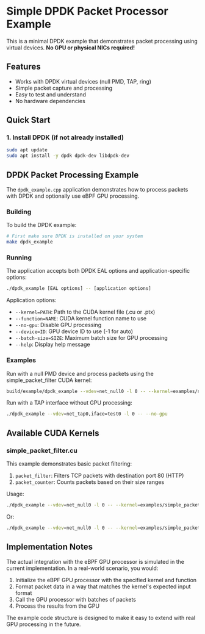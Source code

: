 # Simple DPDK Packet Processor Example

This is a minimal DPDK example that demonstrates packet processing using virtual devices. **No GPU or physical NICs required!**

## Features

- Works with DPDK virtual devices (null PMD, TAP, ring)
- Simple packet capture and processing
- Easy to test and understand
- No hardware dependencies

## Quick Start

### 1. Install DPDK (if not already installed)

```bash
sudo apt update
sudo apt install -y dpdk dpdk-dev libdpdk-dev
```

## DPDK Packet Processing Example

The `dpdk_example.cpp` application demonstrates how to process packets with DPDK and optionally use eBPF GPU processing.

### Building

To build the DPDK example:

```bash
# First make sure DPDK is installed on your system
make dpdk_example
```

### Running

The application accepts both DPDK EAL options and application-specific options:

```bash
./dpdk_example [EAL options] -- [application options]
```

Application options:
- `--kernel=PATH`: Path to the CUDA kernel file (.cu or .ptx)
- `--function=NAME`: CUDA kernel function name to use
- `--no-gpu`: Disable GPU processing
- `--device=ID`: GPU device ID to use (-1 for auto)
- `--batch-size=SIZE`: Maximum batch size for GPU processing
- `--help`: Display help message

### Examples

Run with a null PMD device and process packets using the simple_packet_filter CUDA kernel:

```bash
build/example/dpdk_example --vdev=net_null0 -l 0 -- --kernel=examples/simple_packet_filter.cu --function=packet_filter
```

Run with a TAP interface without GPU processing:

```bash
./dpdk_example --vdev=net_tap0,iface=test0 -l 0 -- --no-gpu
```

## Available CUDA Kernels

### simple_packet_filter.cu

This example demonstrates basic packet filtering:

1. `packet_filter`: Filters TCP packets with destination port 80 (HTTP)
2. `packet_counter`: Counts packets based on their size ranges

Usage:

```bash
./dpdk_example --vdev=net_null0 -l 0 -- --kernel=examples/simple_packet_filter.cu --function=packet_filter
```

Or:

```bash
./dpdk_example --vdev=net_null0 -l 0 -- --kernel=examples/simple_packet_filter.cu --function=packet_counter
```

## Implementation Notes

The actual integration with the eBPF GPU processor is simulated in the current implementation. In a real-world scenario, you would:

1. Initialize the eBPF GPU processor with the specified kernel and function
2. Format packet data in a way that matches the kernel's expected input format
3. Call the GPU processor with batches of packets
4. Process the results from the GPU

The example code structure is designed to make it easy to extend with real GPU processing in the future. 